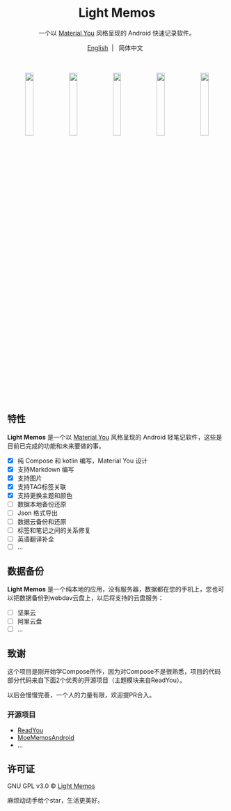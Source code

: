 

<div align="center">
    <h1>Light Memos</h1>
    <p>一个以 <a target="_blank" href="https://m3.material.io/">Material You</a> 风格呈现的 Android 快速记录软件。</p>
    <a target="_blank" href="https://github.com/ldlywt/Light-Memos/blob/master/README.md">English</a>&nbsp;&nbsp;|&nbsp;&nbsp;
    简体中文&nbsp;&nbsp;</p>
    <br/>
    <br/>
    <img src="https://s1.ax1x.com/2023/09/07/pPyNFZq.png" width="19.2%" alt="" />
    <img src="https://s1.ax1x.com/2023/09/07/pPyNAoV.png" width="19.2%" alt="" />
    <img src="https://s1.ax1x.com/2023/09/07/pPyNPLn.png" width="19.2%" alt="" />
    <img src="https://s1.ax1x.com/2023/09/07/pPyNCss.png" width="19.2%" alt="" />
    <img src="https://s1.ax1x.com/2023/09/07/pPyN9Mj.png" width="19.2%" alt="" />
</div>

## 特性

**Light Memos** 是一个以 [Material You](https://m3.material.io/) 风格呈现的 Android 轻笔记软件，这些是目前已完成的功能和未来要做的事。

- [x] 纯 Compose 和 kotlin 编写，Material You 设计
- [x] 支持Markdown 编写
- [x] 支持图片
- [x] 支持TAG标签关联
- [x] 支持更换主题和颜色
- [ ] 数据本地备份还原
- [ ] Json 格式导出
- [ ] 数据云备份和还原
- [ ] 标签和笔记之间的关系修复
- [ ] 英语翻译补全
- [ ] ...

## 数据备份

**Light Memos** 是一个纯本地的应用，没有服务器，数据都在您的手机上，您也可以把数据备份到webdav云盘上，以后将支持的云盘服务：

- [ ] 坚果云
- [ ] 阿里云盘
- [ ] ...

## 致谢

这个项目是刚开始学Compose所作，因为对Compose不是很熟悉，项目的代码部分代码来自下面2个优秀的开源项目（主题模块来自ReadYou）。

以后会慢慢完善，一个人的力量有限，欢迎提PR合入。

### 开源项目

- [ReadYou](https://github.com/Ashinch/ReadYou)
- [MoeMemosAndroid](https://github.com/mudkipme/MoeMemosAndroid)
- ...

## 许可证

GNU GPL v3.0 © [Light Memos](https://github.com/ldlywt/Memos/blob/master/LICENSE)



麻烦动动手给个star，生活更美好。
